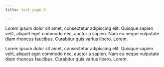 ```yaml
---
title: test page 2

---
```

Lorem ipsum dolor sit amet, consectetur adipiscing elit. Quisque sapien velit, aliquet eget commodo nec, auctor a sapien. Nam eu neque vulputate diam rhoncus faucibus. Curabitur quis varius libero. Lorem.

Lorem ipsum dolor sit amet, consectetur adipiscing elit. Quisque sapien velit, aliquet eget commodo nec, auctor a sapien. Nam eu neque vulputate diam rhoncus faucibus. Curabitur quis varius libero. Lorem.